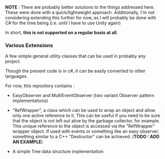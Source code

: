 **NOTE** : There are probably better solutions to the things addressed here. These were done with a quick/lightweight approach.
Additionally, I'm not considering extending this further for now, as I will probably be done with C# for the time being (i.e. until I have to use Unity again)

In short, **this is not supported on a regular basis at all**.

### **Various Extensions**

A few simple general utility classes that can be used in probably any project.

Though the present code is in c#, it can be easily converted to other languages.

For now, this repository contains :

- EasyObserver and MultiEventObserver (two variant Observer pattern implementations)

- "RefWrapper", a class which can be used to wrap an object and allow only one active reference to it.
This can be useful if you need to be sure that the object is not left out alive by the garbage collector, for example.
This unique reference to the object is accessed via the "RefWrapper" wrapper object. If used with events or something like an easy observer, something similar to a C++ "Destructor" can be achieved. (**TODO : ADD AN EXAMPLE**)

- A simple Tree data structure implementation
